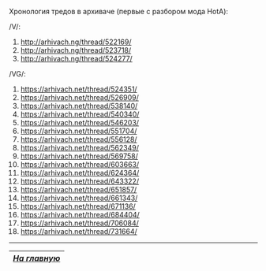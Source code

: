 Хронология тредов в архиваче (первые с разбором мода HotA):

/V/:

1. http://arhivach.ng/thread/522169/
2. http://arhivach.ng/thread/523718/
3. http://arhivach.ng/thread/524277/

/VG/:

1. https://arhivach.net/thread/524351/
2. https://arhivach.net/thread/526909/
3. https://arhivach.net/thread/538140/
4. https://arhivach.net/thread/540340/
5. https://arhivach.net/thread/546203/
6. https://arhivach.net/thread/551704/
7. https://arhivach.net/thread/556128/
8. https://arhivach.net/thread/562349/
9. https://arhivach.net/thread/569758/
10. https://arhivach.net/thread/603663/
11. https://arhivach.net/thread/624364/
12. https://arhivach.net/thread/643322/
13. https://arhivach.net/thread/651857/
14. https://arhivach.net/thread/661343/
15. https://arhivach.net/thread/671136/
16. https://arhivach.net/thread/684404/
17. https://arhivach.net/thread/706084/
18. https://arhivach.net/thread/731664/


------

|[*На главную*](Главная.md)|
|:---:|
